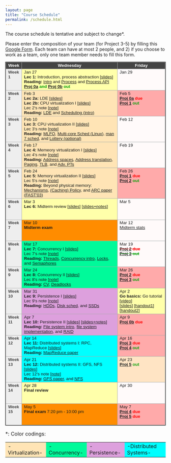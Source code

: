 ```yaml
---
layout: page
title: "Course Schedule"
permalink: /schedule.html
---
```


<style>
table.calendar {
    font-family: arial, helvetica;
    font-size: 10pt;
    empty-cells: show;
    border: 1px solid #000000;
    border-collapse: collapse;
}
table.calendar tr td {
    border: 1px solid #aaaaaa;
}
table.calendar tr {
    vertical-align: top;
    height: 5em;
    background: #ffffff;
}
table.calendar thead tr {
    text-align: center;
    background: #444444;
    color: #ffffff;
    height: auto;
    font-weight: bold;
}
/*.date {
	background: Gainsboro;
}*/
.holiday {
    background: #F0FFF0;
}
.lecture {
    background: #ffffaa;
}
.virtualization {
    background: Moccasin;
}
/*.concurrency {
    background: LightGreen;
}*/
.concurrency {
    background: MediumSpringGreen;
}
.persistence {
    background: Plum;
}
.advanced {
    background: Aqua;
}
.presentation {
    background: Plum;
}
.exam {
    background: DarkOrange;
}
.important {
    background: Bisque;
}
.nodue {
    background: #FFFAFA;
}
.optional {
    background: Linen;
}
.reading {
    color: Black;
}
.deadline {
    background: #ffaaaa;
}
.hwdue {
    color: #ff0000;
	font-weight: bold;
}
.assignment {
    color: #0aa00a;
	font-weight: bold;
}
.date {
	background: #eeeeee;
    color: #444444;
}
</style>

The course schedule is tentative and subject to change\*.

Please enter the composition of your team (for Project 3-5) by
filling this <a href="https://forms.gle/DwNN1pZPn5J6jFAS9">Google Form</a>. 
Each team can have at most 2 people, and 2) if you choose to work as
a team, only one team member needs to fill this form.

<p>
<table class="calendar" cellspacing="0" cellpadding="6" width="100%">
 <thead>
  <tr>
   <td width="10%">Week</td><td width="60%">Wednesday</td>
   <td width="30%">Friday</td>
  </tr>
 </thead>

<!--tr--> <!-- week of Jan 20 -->
  <!--td id="2020-1-20" class="date"><b>Week 1</b></td>
  <td class="holiday">Jan 27<br/>
	<b>MLK Day</b> (NO CLASS)</td>
  <td class="nodue">Jan 23</td>
</tr-->
<tr> <!-- week of Jan 27 -->
  <td id="2021-1-27" class="date"><b>Week 1</b></td>
  <td class="lecture">Jan 27<br/>
	<b>Lec 1:</b> Introduction, process abstraction [<a href="./public/lecs/lec1-intro.pdf">slides</a>] <br/>
     <b>Reading:</b> <a href="http://pages.cs.wisc.edu/~remzi/OSTEP//intro.pdf">Intro</a> and
         <a href="http://pages.cs.wisc.edu/~remzi/OSTEP/cpu-intro.pdf">Process</a> and
         <a href="http://pages.cs.wisc.edu/~remzi/OSTEP/cpu-api.pdf">Process API</a><br/>
	<span class="assignment"><a href="./proj0a.html">Proj 0a</a> and 
		<a href="./proj0b.html">Proj 0b</a> out</span></td>
  <td class="nodue">Jan 29</td>
</tr>
<tr> <!-- week of Feb 3 -->
  <td id="2021-2-3" class="date"><b>Week 2</b></td>
  <td class="virtualization">Feb 3<br/>
	<b>Lec 2a:</b> LDE [<a href="./public/lecs/lec2a-lde.pdf">slides</a>]<br/>
	<b>Lec 2b:</b> CPU virtualization I [<a href="./public/lecs/lec2b-sched-fifo-sjf-rr.pdf">slides</a>]<br/>
	Lec 2's note [<a href="./public/lecs/Lec2.pdf">note</a>]<br/>
	<b>Reading:</b> <a href="http://pages.cs.wisc.edu/~remzi/OSTEP/cpu-mechanisms.pdf">LDE</a> and <a href="http://pages.cs.wisc.edu/~remzi/Classes/537/Spring2016/Book/cpu-sched.pdf">Scheduling (intro)</a>
	</td>
  <td class="deadline">Feb 5<br/>
	<span class="hwdue"><a href="./proj0a.html">Proj 0a</a> due</span><br/>
	<span class="assignment"><a href="./proj1.html">Proj 1</a> out</span></td>
</tr>
<tr> <!-- week of Feb 10 -->
  <td id="2021-2-10" class="date"><b>Week 3</b></td>
  <td class="virtualization">Feb 10<br/>
	<b>Lec 3:</b> CPU virtualization II [<a href="./public/lecs/lec3-sched-priority-mlfq-cfs.pdf">slides</a>]<br/>
	Lec 3's note [<a href="./public/lecs/Lec3.pdf">note</a>]<br/>
	<b>Reading:</b> <a href="https://pages.cs.wisc.edu/~remzi/Classes/537/Spring2016/Book/cpu-sched-mlfq.pdf">MLFQ</a>, <a href="https://pages.cs.wisc.edu/~remzi/OSTEP/cpu-sched-multi.pdf">Multi-core Sched (Linux)</a>, <a href="https://man7.org/linux/man-pages/man7/sched.7.html">man 7 sched</a>, and <a href="https://pages.cs.wisc.edu/~remzi/OSTEP/cpu-sched-lottery.pdf">Lottery (optional)</a>
	</td>
  <td class="nodue">Feb 12</td>
</tr>
<tr> <!-- week of Feb 17 -->
  <td id="2021-2-17" class="date"><b>Week 4</b></td>
  <td class="virtualization">Feb 17<br/>
	<b>Lec 4:</b> Memeory virtualization I [<a href="./public/lecs/lec4-vm-paging.pdf">slides</a>]<br/>
	Lec 4's note [<a href="./public/lecs/Lec4.pdf">note</a>]<br/>
	<b>Reading:</b> <a href="https://pages.cs.wisc.edu/~remzi/Classes/537/Spring2016/Book/vm-intro.pdf">Address spaces</a>, <a href="https://pages.cs.wisc.edu/~remzi/Classes/537/Spring2016/Book/vm-mechanism.pdf">Address translation</a>, 
	<a href="https://pages.cs.wisc.edu/~remzi/Classes/537/Spring2016/Book/vm-paging.pdf">Paging</a>, 
	<a href="https://pages.cs.wisc.edu/~remzi/Classes/537/Spring2016/Book/vm-tlbs.pdf">TLB</a>, 
	and <a href="https://pages.cs.wisc.edu/~remzi/Classes/537/Spring2016/Book/vm-smalltables.pdf">Adv. PTs</a> 
	</td>
  <td class="nodue">Feb 19</td>
</tr>
<tr> <!-- week of Feb 24 -->
  <td id="2021-2-24" class="date"><b>Week 5</b></td>
  <td class="virtualization">Feb 24<br/>
	<b>Lec 5:</b> Memory virtualization II [<a href="./public/lecs/lec5-vm-caching.pdf">slides</a>]<br/>
	Lec 5's note [<a href="./public/lecs/Lec5.pdf">note</a>]<br/>
	<b>Reading:</b> Beyond physical memory: <a href="https://pages.cs.wisc.edu/~remzi/Classes/537/Spring2016/Book/vm-beyondphys.pdf">Mechanisms</a>, 
	<a href="https://pages.cs.wisc.edu/~remzi/OSTEP/vm-beyondphys-policy.pdf">(Caching) Policy</a>, 
	and <a href="https://www.usenix.org/conference/fast-03/arc-self-tuning-low-overhead-replacement-cache">ARC paper (FAST'03)</a>
	</td>
  <td class="deadline">Feb 26<br/>
	<span class="hwdue"><a href="./proj1.html">Proj 1</a> due</span><br/>
	<span class="assignment"><a href="./proj2.html">Proj 2</a> out</span></td>
</tr>
<tr> <!-- week of Mar 2 -->
  <td id="2021-3-3" class="date"><b>Week 6</b></td>
  <td class="lecture">Mar 3<br/>
	<b>Lec 6:</b> Midterm review  [<a href="./public/lecs/midterm-review.pdf">slides</a>] [<a href="./public/lecs/midterm-review+notes.pdf">slides+notes</a>] </td>
  <td class="nodue">Mar 5</td>
</tr>
<tr> <!-- week of Mar 9 -->
  <td id="2021-3-10" class="date"><b>Week 7</b></td>
  <td class="exam">Mar 10<br/>
	<b>Midterm exam</b></td>
  <td class="nodue">Mar 12<br/>
	<a href="./midterm_stats.html">Midterm stats</a>
	</td>
</tr>
<tr> <!-- week of Mar 16 -->
  <td id="2021-3-17" class="date"><b>Week 8</b></td>
  <td class="concurrency">Mar 17<br/>
	<b>Lec 7:</b> Concurrency I [<a href="./public/lecs/lec7-concur-threads-locks-sem.pdf">slides</a>]<br/>
	Lec 7's note [<a href="./public/lecs/Lec7.pdf">note</a>]<br/>
	<b>Reading:</b> <a href="https://pages.cs.wisc.edu/~remzi/OSTEP/threads-api.pdf">Threads</a>, 
	<a href="https://pages.cs.wisc.edu/~remzi/OSTEP/threads-intro.pdf">Concurrency intro</a>,
	<a href="https://pages.cs.wisc.edu/~remzi/OSTEP/threads-locks.pdf">Locks</a>, and
	<a href="https://pages.cs.wisc.edu/~remzi/OSTEP/threads-sema.pdf">Semaphores</a>
	</td>
  <td class="nodue">Mar 19<br/>
	<span class="hwdue"><s><a href="./proj2.html">Proj 2</a> due</s></span><br/>
	<span class="assignment"><del><a href="./proj3.html">Proj 3</a> out</del></span></td>
</tr>
<tr> <!-- week of Mar 23 -->
  <td id="2021-3-24" class="date"><b>Week 9</b></td>
  <td class="concurrency">Mar 24<br/>
	<b>Lec 8:</b> Concurrency II [<a href="./public/lecs/lec8-concur-cv-pcp-5dp.pdf">slides</a>] <br/>
	Lec 8's note [<a href="./public/lecs/Lec8.png">note</a>]<br/>
	<b>Reading:</b> <a href="https://pages.cs.wisc.edu/~remzi/OSTEP/threads-cv.pdf">CV</a>, <a href="https://pages.cs.wisc.edu/~remzi/OSTEP/threads-bugs.pdf">Deadlocks</a>
	</td>
  <td class="deadline">Mar 26<br/>
	<span class="hwdue"><a href="./proj2.html">Proj 2</a> due</span><br/>
	<span class="assignment"><a href="./proj3.html">Proj 3</a> out</span></td>
</tr>
<tr> <!-- week of Mar 30 -->
  <td id="2021-3-31" class="date"><b>Week 10</b></td>
  <td class="persistence">Mar 31<br/>
	<b>Lec 9:</b> Persistence I [<a href="./public/lecs/lec9-persis-hdd-ssd.pptx">slides</a>] <br/>
	Lec 9's note [<a href="./public/lecs/Lec9.png">note</a>]<br/>
	<b>Reading:</b> <a href="https://pages.cs.wisc.edu/~remzi/Classes/537/Spring2016/Book/file-disks.pdf">HDDs</a>, 
	<a href="https://pages.cs.wisc.edu/~remzi/Classes/537/Spring2016/Book/file-disks.pdf">Disk sched</a>, and
	<a href="https://pages.cs.wisc.edu/~remzi/Classes/537/Spring2016/Book/file-ssd.pdf">SSDs</a> 
	</td>
  <td class="lecture">Apr 2<br/>
	<b>Go basics:</b> Go tutorial [<a href="https://drive.google.com/file/d/1RgAvty5D5BGJLiilIqVppIY2FBpZ2q6N/view?usp=sharing">video</a>] <br/>
	[<a href="./public/lecs/go_basics.pdf">slides</a>] [<a href="./public/lecs/go_handout.docx">handout1</a>] [<a href="./public/lecs/go_handout2.docx">handout2</a>]
	</td>
</tr>
<tr> <!-- week of Apr 6 -->
  <td id="2021-4-7" class="date"><b>Week 11</b></td>
  <td class="persistence">Apr 7<br/>
	<b>Lec 10:</b> Persistence II [<a href="./public/lecs/lec10-persis-fs-raid.pdf">slides</a>] [<a href="./public/lecs/lec10-persis-fs-raid+note.pdf">slides+notes</a>] <br/>
	<b>Reading:</b> <a href="https://pages.cs.wisc.edu/~remzi/Classes/537/Spring2016/Book/file-intro.pdf">File system intro</a>, 
	<a href="https://pages.cs.wisc.edu/~remzi/Classes/537/Spring2016/Book/file-implementation.pdf">file system implementation</a>, and
	<a href="https://pages.cs.wisc.edu/~remzi/Classes/537/Spring2016/Book/file-raid.pdf">RAID</a>
	</td>
  <td class="deadline">Apr 9<br/>
	<span class="hwdue"><a href="./proj0b.html">Proj 0b</a> due </span></td>
</tr>
<tr> <!-- week of Apr 13 -->
  <td id="2021-4-14" class="date"><b>Week 12</b></td>
  <td class="advanced">Apr 14<br/>
	<b>Lec 11:</b> Distributed systems I: RPC, MapReduce [<a href="./public/lecs/lec11-ds-rpc-mr.pdf">slides</a>] <br/>
	<b>Reading:</b> <a href="./public/lecs/mapreduce_osdi04.pdf">MapReduce paper</a>
	</td>
  <td class="deadline">Apr 16<br/>
	<span class="hwdue"><a href="./proj3.html">Proj 3</a> due</span><br/>
	<span class="assignment"><a href="./proj4.html">Proj 4</a> out</span></td>
</tr>
<tr> <!-- week of Apr 20 -->
  <td id="2021-4-21" class="date"><b>Week 13</b></td>
  <td class="advanced">Apr 21<br/>
	<b>Lec 12:</b> Distributed systems II: GFS, NFS [<a href="./public/lecs/lec12-ds-gfs-nfs.pdf">slides</a>] <br/>
	Lec 12's note [<a href="./public/lecs/Lec12.png">note</a>]<br/>
	<b>Reading:</b> <a href="./public/lecs/gfs_sosp03.pdf">GFS paper</a>, and <a href="https://pages.cs.wisc.edu/~remzi/OSTEP/dist-nfs.pdf">NFS</a>
	</td>
  <td class="important">Apr 23<br/>
	<span class="assignment"><a href="./proj5.html">Proj 5</a> out</span></td>
</tr>
<tr> <!-- week of Apr 27 -->
  <td id="2021-4-28" class="date"><b>Week 14</b></td>
  <td class="lecture">Apr 28<br/>
	<b>Final review</b>  </td>
  <td class="nodue">Apr 30</td>
</tr>
<tr> <!-- week of May 4 -->
  <td id="2021-5-5" class="date"><b>Week 15</b></td>
  <td class="exam">May 5<br/>
	 <b>Final exam</b> 7:20 pm - 10:00 pm</td>
  <td class="deadline">May 7<br/>
	<span class="hwdue"><a href="./proj4.html">Proj 4</a> due</span><br/>
	<span class="hwdue"><a href="./proj5.html">Proj 5</a> due</span>
	</td>
</tr>

</table>

</p>

<p style='font-size:12pt'>&#42;: Color codings:
<table style='font-size:12pt'>
<tr> 
	<td class="virtualization"> -Virtualization- </td>
	<td class="concurrency"> -Concurrency- </td>
	<td class="persistence"> -Persistence- </td>
	<td class="advanced"> -Distributed Systems- </td>
</tr>
</table>
